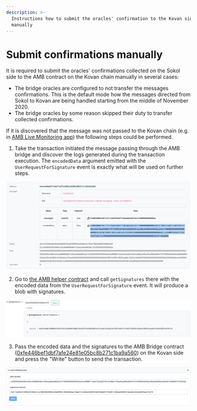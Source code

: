 ```yaml
---
description: >-
  Instructions how to submit the oracles' confirmation to the Kovan side
  manually
---
```


# Submit confirmations manually

It is required to submit the oracles' confirmations collected on the Sokol side to the AMB contract on the Kovan chain manually in several cases:

* The bridge oracles are configured to not transfer the messages confirmations. This is the default mode how the messages directed from Sokol to Kovan are being handled starting from the middle of November 2020. 
* The bridge oracles by some reason skipped their duty to transfer collected confirmations.

If it is discovered that the message was not passed to the Kovan chain \(e.g. in [AMB Live Monitoring app](https://alm-test-amb.herokuapp.com/)\) the following steps could be performed.

1. Take the transaction initiated the message passing through the AMB bridge and discover the logs generated during the transaction execution. The `encodedData` argument emitted with the `UserRequestForSignature` event is exactly what will be used on further steps.

![](../../.gitbook/assets/image%20%2897%29.png)

2. Go to [the AMB helper contract](https://blockscout.com/poa/sokol/address/0x40F0606f7dbA8BF0863773052DE49489F6ca6E19/read-contract) and call `getSignatures` there with the encoded data from the `UserRequestForSignature` event. It will produce a blob with signatures.

![](../../.gitbook/assets/image%20%2896%29.png)

3. Pass the encoded data and the signatures to the AMB Bridge contract \([0xfe446bef1dbf7afe24e81e05bc8b271c1ba9a560](https://kovan.etherscan.io/address/0xfe446bef1dbf7afe24e81e05bc8b271c1ba9a560#writeProxyContract)\) on the Kovan side and press the "Write" button to send the transaction.

![](../../.gitbook/assets/image%20%2898%29.png)

